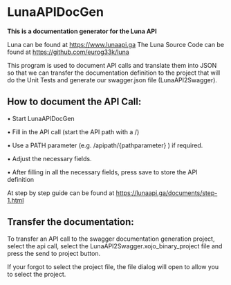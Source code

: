 # LunaAPIDocGen

**This is a documentation generator for the Luna API**

Luna can be found at https://www.lunaapi.ga
The Luna Source Code can be found at https://github.com/eurog33k/luna

This program is used to document API calls and translate them into JSON so that we can transfer the documentation definition to the project that will do the Unit Tests and generate our swagger.json file (LunaAPI2Swagger).

## How to document the API Call:

• Start LunaAPIDocGen

• Fill in the API call (start the API path with a /)

• Use a PATH parameter (e.g. /apipath/{pathparameter} ) if required.

• Adjust the necessary fields.

• After filling in all the necessary fields, press save to store the API definition

At step by step guide can be found at https://lunaapi.ga/documents/step-1.html

## Transfer the documentation:

To transfer an API call to the swagger documentation generation project, select the api call, select the LunaAPI2Swagger.xojo_binary_project file and press the send to project button.

If your forgot to select the project file, the file dialog will open to allow you to select the project.
